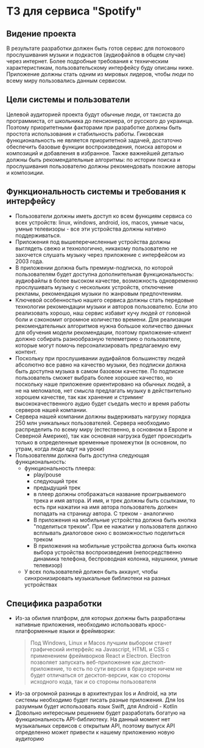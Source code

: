 
# ТЗ для сервиса "Spotify"

## Видение проекта

В результате разработки должен быть готов сервис для потокового прослушивания музыки и подкастов (аудиофайлов в общем случае) через интернет. Более подробные требования к техническим характеристикам, пользовательскому интерфейсу буду описаны ниже. Приложение должны стать одним из мировых лидеров, чтобы люди по всему миру пользовались данным сервисом.

## Цели системы и пользователи

Целевой аудиторией проекта будут обычные люди, от таксиста до программиста, от школьника до пенсионера, от русского до украинца. Поэтому приоритетными факторами при разработке должны быть простота использования и стабильность работы. Гиковская функциональность не является приоритетной задачей, достаточно обеспечить базовые функции воспроизведения, поиска автором и композиций и добавления в избранное. Также важнейшей деталью должны быть рекомендательные алгоритмы: по истории поиска и прослушивания пользователю должны рекомендовать похожие авторы и композиции.

## Функциональность системы и требования к интерфейсу

* Пользователи должны иметь доступ ко всем функциям сервиса со всех устройств: linux, windows, android, ios, macos, умные часы, умные телевизоры - все эти устройства должны нативно поддерживаться.
* Приложения под вышеперечисленные устройства должны выглядеть свежо и технологично, никакому пользователю не захочется слушать музыку через приложение с интерфейсом из 2003 года.
* В приложении должна быть премиум-подписка, по которой пользователям будет доступна дополнительная функциональность: аудиофайлы в более высоком качестве, возможность одновременно прослушивать музыку с нескольких устройств, отключение рекламы, рекомендация музыки по жанровым предпочтениям.
* Ключевой особенностью нашего сервиса должны стать передовые технологии рекомендации музыки и авторов пользователю. Если это реализовать хорошо, наш сервис избавит кучу людей от головной боли и сэкономит огромное количество времени. Для реализации рекомендательных алгоритмов нужна большое количество данных для обучения модели рекомендации, поэтому приложение-клиент должно собирать разнообразную телеметрию о пользователе, которые могут помочь персонализировать предлагаемую ему контент.
* Поскольку при прослушивании аудифайлов большинству людей абсолютно все равно на качество музыки, без подписки должна быть доступна музыка в самом базовом качестве. По подписке пользователь сможет выбрать более хорошее качество, но поскольку наше приложение ориентировано на обычных людей, а не на меломалов, нет смысла предлагать музыку в действительно хорошем качестве, так как хранение и стриминг высококачественного аудио будет съедать место и время работы серверов нашей компании.
* Сервера нашей компании должны выдерживать нагрузку порядка 250 млн уникальных пользователей. Сервера необходимо распределить по всему миру (естественно, в основном в Европе и Северной Америке), так как основная нагрузка будет происходить только в определенные временные промежутки (в основном, по утрам, когда люди едут на уроки)
* Пользователям должна быть доступна следующая функциональность:
    * функциональность плеера:
        * play/pouse
        * следующий трек
        * предыдущий трек
        * в плеер должны отображаться название проигрываемого трека и имя автора. И имя, и трек должны быть ссылками, то есть при нажатии на имя автора пользователь должен попадать на страницу автора. С треком - аналогично
        * В приложения на мобильные устройства должна быть кнопка "поделиться треком". При ее нажатии у пользователя должно всплывать диалоговое окно с возможностью поделиться треком
        * В приложения на мобильные устройства должна быть кнопка выбора устройства воспроизведения (непосредственно динамика телефона, беспроводная колонка, наушники, умные телевизор)
    * У всех пользователей должен быть аккаунт, чтобы синхронизировать музыкальные библиотеки на разных устройствах

## Специфика разработки

* Из-за обилия платформ, для которых должны быть разработаны нативные приложения, необходимо использовать кросс-платформенные языки и фреймворки:
    > Под Windows, Linux и Macos лучшим выбором станет графический интерфейс на Javascript, HTML и CSS с применением фреймворков React и Electron. Electron позволяет запускать веб-приложение как десткоп-приложение, то есть по сути версия в браузере ничем не будет отличаться от десктоп-версии, как со стороны исходного кода, так и со стороны пользователя
* Из-за огромной разницы в архитектурах Ios и Android, на эти системы необходимо будет писать разные приложения. Для Ios разумным будет использовать язык Swift, для Android - Kotlin
* Довольно интересным решением будет разработать богатую на функциональность API-библиотеку. На данный момент нет музыкальных сервисов с открытым API, поэтому выпуск API определенно может привести к нашему приложению новую аудиторию
